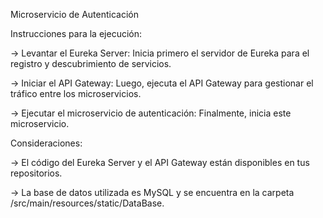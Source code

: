 Microservicio de Autenticación

Instrucciones para la ejecución:

-> Levantar el Eureka Server: Inicia primero el servidor de Eureka para el registro y descubrimiento de servicios.

-> Iniciar el API Gateway: Luego, ejecuta el API Gateway para gestionar el tráfico entre los microservicios.

-> Ejecutar el microservicio de autenticación: Finalmente, inicia este microservicio.

Consideraciones:

-> El código del Eureka Server y el API Gateway están disponibles en tus repositorios.

-> La base de datos utilizada es MySQL y se encuentra en la carpeta /src/main/resources/static/DataBase.
